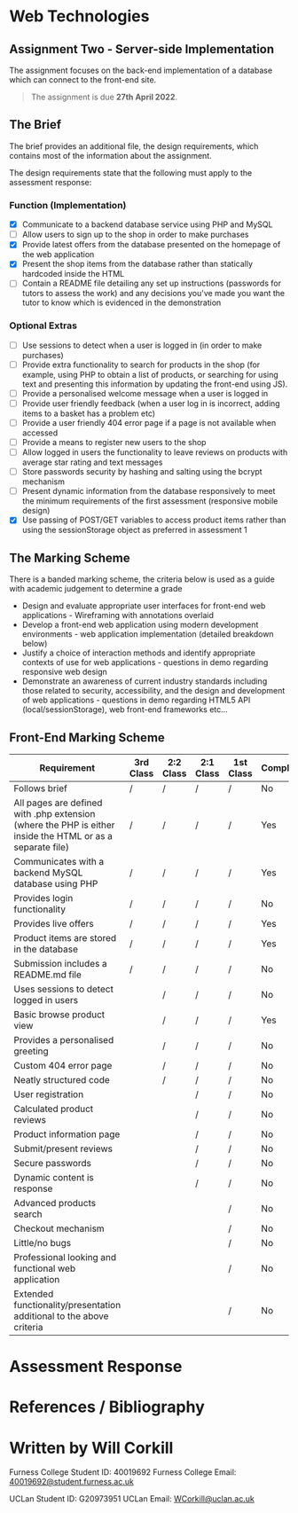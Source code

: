 # Web Technologies
## Assignment Two - Server-side Implementation
The assignment focuses on the back-end implementation of a database which can connect to the front-end site.

>The assignment is due **27th April 2022**. 
## The Brief
The brief provides an additional file, the design requirements, which contains most of the information about the assignment.

The design requirements state that the following must apply to the assessment response:

### Function (Implementation)

 - [x] Communicate to a backend database service using PHP and MySQL
 - [ ] Allow users to sign up to the shop in order to make purchases
 - [x] Provide latest offers from the database presented on the homepage of the web application
 - [x] Present the shop items from the database rather than statically hardcoded inside the HTML
 - [ ] Contain a README file detailing any set up instructions (passwords for tutors to assess the work) and any decisions you've made you want the tutor to know which is evidenced in the demonstration

### Optional Extras

 - [ ] Use sessions to detect when a user is logged in (in order to make purchases)
 - [ ] Provide extra functionality to search for products in the shop (for example, using PHP to obtain a list of products, or searching for using text and presenting this information by updating the front-end using JS).
 - [ ] Provide a personalised welcome message when a user is logged in
 - [ ] Provide user friendly feedback (when a user log in is incorrect, adding items to a basket has a problem etc)
 - [ ] Provide a user friendly 404 error page if a page is not available when accessed
 - [ ] Provide a means to register new users to the shop
 - [ ] Allow logged in users the functionality to leave reviews on products with average star rating and text messages
 - [ ] Store passwords security by hashing and salting using the bcrypt mechanism
 - [ ] Present dynamic information from the database responsively to meet the minimum requirements of the first assessment (responsive mobile design)
 - [x] Use passing of POST/GET variables to access product items rather than using the sessionStorage object as preferred in assessment 1

 ## The Marking Scheme
 There is a banded marking scheme, the criteria below is used as a guide with academic judgement to determine a grade
 

 - Design and evaluate appropriate user interfaces for front-end web applications - Wireframing with annotations overlaid
 - Develop a front-end web application using modern development environments - web application implementation (detailed breakdown below)
 - Justify a choice of interaction methods and identify appropriate contexts of use for web applications - questions in demo regarding responsive web design
 - Demonstrate an awareness of current industry standards including those related to security, accessibility, and the design and development of web applications - questions in demo regarding HTML5 API (local/sessionStorage), web front-end frameworks etc...

## Front-End Marking Scheme
| Requirement | 3rd Class | 2:2 Class | 2:1 Class | 1st Class | Completed
| -- | -- | -- | -- | -- | -- |
| Follows brief | / | / | / | / | No |
| All pages are defined with .php extension (where the PHP is either inside the HTML or as a separate file) | / | / | / | / | Yes |
| Communicates with a backend MySQL database using PHP | / | / | / | / | Yes |
| Provides login functionality | / | / | / | / | No |
| Provides live offers | / | / | / | / | Yes |
| Product items are stored in the database | / | / | / | / | Yes |
| Submission includes a README.md file | / | / | / | / | No |
| Uses sessions to detect logged in users |  | / | / | / | No |
| Basic browse product view |  | / | / | / | Yes |
| Provides a personalised greeting |  | / | / | / | No |
| Custom 404 error page |  | / | / | / | No |
| Neatly structured code |  | / | / | / | No |
| User registration |  |  | / | / | No |
| Calculated product reviews |  |  | / | / | No |
| Product information page |  |  | / | / | No |
| Submit/present reviews |  |  | / | / | No |
| Secure passwords |  |  | / | / | No |
| Dynamic content is response |  |  | / | / | No |
| Advanced products search |  |  |  | / | No |
| Checkout mechanism |  |  |  | / | No |
| Little/no bugs |  |  |  | / | No |
| Professional looking and functional web application |  |  |  | / | No |
| Extended functionality/presentation additional to the above criteria |  |  |  | / | No |

# Assessment Response


# References / Bibliography


# Written by Will Corkill
Furness College Student ID: 40019692
Furness College Email: 40019692@student.furness.ac.uk

UCLan Student ID: G20973951
UCLan Email: WCorkill@uclan.ac.uk
